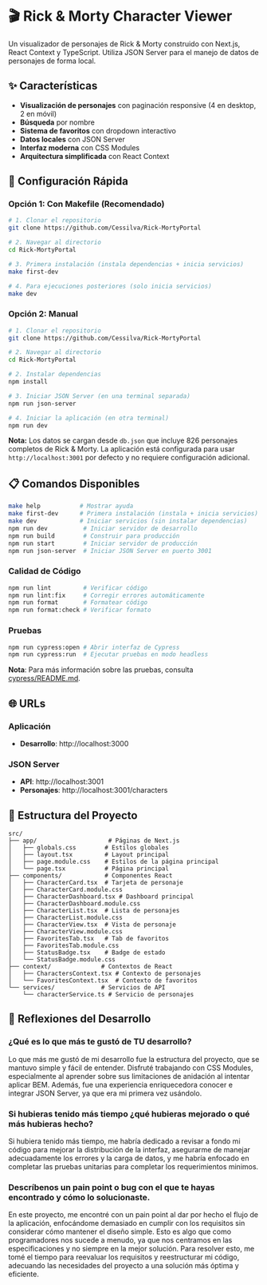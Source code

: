 # 🎬 Rick & Morty Character Viewer

Un visualizador de personajes de Rick & Morty construido con Next.js, React Context y TypeScript. Utiliza JSON Server para el manejo de datos de personajes de forma local.

## ✨ Características

- **Visualización de personajes** con paginación responsive (4 en desktop, 2 en móvil)
- **Búsqueda** por nombre
- **Sistema de favoritos** con dropdown interactivo
- **Datos locales** con JSON Server
- **Interfaz moderna** con CSS Modules
- **Arquitectura simplificada** con React Context

## 🚀 Configuración Rápida

### Opción 1: Con Makefile (Recomendado)

```bash
# 1. Clonar el repositorio
git clone https://github.com/Cessilva/Rick-MortyPortal

# 2. Navegar al directorio
cd Rick-MortyPortal

# 3. Primera instalación (instala dependencias + inicia servicios)
make first-dev

# 4. Para ejecuciones posteriores (solo inicia servicios)
make dev
```

### Opción 2: Manual

```bash
# 1. Clonar el repositorio
git clone https://github.com/Cessilva/Rick-MortyPortal

# 2. Navegar al directorio
cd Rick-MortyPortal

# 2. Instalar dependencias
npm install

# 3. Iniciar JSON Server (en una terminal separada)
npm run json-server

# 4. Iniciar la aplicación (en otra terminal)
npm run dev
```

**Nota:** Los datos se cargan desde `db.json` que incluye 826 personajes completos de Rick & Morty. La aplicación está configurada para usar `http://localhost:3001` por defecto y no requiere configuración adicional.

## 📋 Comandos Disponibles

```bash
make help           # Mostrar ayuda
make first-dev      # Primera instalación (instala + inicia servicios)
make dev            # Iniciar servicios (sin instalar dependencias)
npm run dev          # Iniciar servidor de desarrollo
npm run build        # Construir para producción
npm run start        # Iniciar servidor de producción
npm run json-server  # Iniciar JSON Server en puerto 3001
```

### Calidad de Código

```bash
npm run lint         # Verificar código
npm run lint:fix     # Corregir errores automáticamente
npm run format       # Formatear código
npm run format:check # Verificar formato
```

### Pruebas

```bash
npm run cypress:open # Abrir interfaz de Cypress
npm run cypress:run  # Ejecutar pruebas en modo headless
```

**Nota**: Para más información sobre las pruebas, consulta [cypress/README.md](cypress/README.md).

## 🌐 URLs

### Aplicación

- **Desarrollo**: http://localhost:3000

### JSON Server

- **API**: http://localhost:3001
- **Personajes**: http://localhost:3001/characters

## 📁 Estructura del Proyecto

```
src/
├── app/                    # Páginas de Next.js
│   ├── globals.css        # Estilos globales
│   ├── layout.tsx         # Layout principal
│   ├── page.module.css    # Estilos de la página principal
│   └── page.tsx           # Página principal
├── components/            # Componentes React
│   ├── CharacterCard.tsx  # Tarjeta de personaje
│   ├── CharacterCard.module.css
│   ├── CharacterDashboard.tsx # Dashboard principal
│   ├── CharacterDashboard.module.css
│   ├── CharacterList.tsx  # Lista de personajes
│   ├── CharacterList.module.css
│   ├── CharacterView.tsx  # Vista de personaje
│   ├── CharacterView.module.css
│   ├── FavoritesTab.tsx   # Tab de favoritos
│   ├── FavoritesTab.module.css
│   ├── StatusBadge.tsx    # Badge de estado
│   └── StatusBadge.module.css
├── context/              # Contextos de React
│   ├── CharactersContext.tsx # Contexto de personajes
│   └── FavoritesContext.tsx  # Contexto de favoritos
└── services/             # Servicios de API
    └── characterService.ts # Servicio de personajes
```

## 💭 Reflexiones del Desarrollo

### ¿Qué es lo que más te gustó de TU desarrollo?

Lo que más me gustó de mi desarrollo fue la estructura del proyecto, que se mantuvo simple y fácil de entender. Disfruté trabajando con CSS Modules, especialmente al aprender sobre sus limitaciones de anidación al intentar aplicar BEM. Además, fue una experiencia enriquecedora conocer e integrar JSON Server, ya que era mi primera vez usándolo.

### Si hubieras tenido más tiempo ¿qué hubieras mejorado o qué más hubieras hecho?

Si hubiera tenido más tiempo, me habría dedicado a revisar a fondo mi código para mejorar la distribución de la interfaz, asegurarme de manejar adecuadamente los errores y la carga de datos, y me habría enfocado en completar las pruebas unitarias para completar los requerimientos minimos.

### Descríbenos un pain point o bug con el que te hayas encontrado y cómo lo solucionaste.

En este proyecto, me encontré con un pain point al dar por hecho el flujo de la aplicación, enfocándome demasiado en cumplir con los requisitos sin considerar cómo mantener el diseño simple. Esto es algo que como programadores nos sucede a menudo, ya que nos centramos en las especificaciones y no siempre en la mejor solución. Para resolver esto, me tomé el tiempo para reevaluar los requisitos y reestructurar mi código, adecuando las necesidades del proyecto a una solución más óptima y eficiente.
